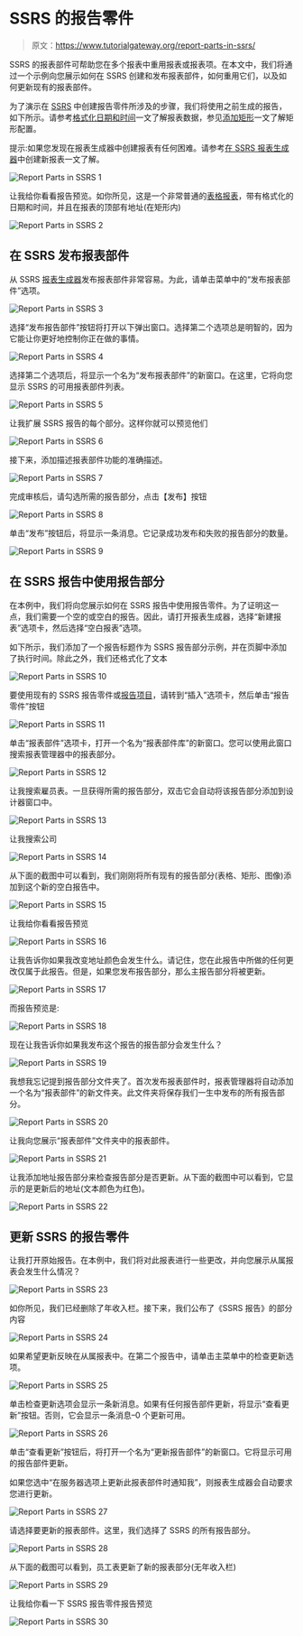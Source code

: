 # SSRS 的报告零件

> 原文：<https://www.tutorialgateway.org/report-parts-in-ssrs/>

SSRS 的报表部件可帮助您在多个报表中重用报表或报表项。在本文中，我们将通过一个示例向您展示如何在 SSRS 创建和发布报表部件，如何重用它们，以及如何更新现有的报表部件。

为了演示在 [SSRS](https://www.tutorialgateway.org/ssrs/) 中创建报告零件所涉及的步骤，我们将使用之前生成的报告，如下所示。请参考[格式化日期和时间](https://www.tutorialgateway.org/format-date-and-time-in-ssrs-report/)一文了解报表数据，参见[添加矩形](https://www.tutorialgateway.org/add-rectangle-to-ssrs-report/)一文了解矩形配置。

提示:如果您发现在报表生成器中创建报表有任何困难。请参考[在 SSRS 报表生成器](https://www.tutorialgateway.org/create-new-report-in-ssrs-report-builder/)中创建新报表一文了解。

![Report Parts in SSRS 1](img/8b4a9d47cfc5176312803995d9942cd5.png)

让我给你看看报告预览。如你所见，这是一个非常普通的[表格报表](https://www.tutorialgateway.org/ssrs-table-report/)，带有格式化的日期和时间，并且在报表的顶部有地址(在矩形内)

![Report Parts in SSRS 2](img/d082c74ac3a51959ca5f45b2534fbb8a.png)

## 在 SSRS 发布报表部件

从 SSRS [报表生成器](https://www.tutorialgateway.org/install-ssrs-report-builder/)发布报表部件非常容易。为此，请单击菜单中的“发布报表部件”选项。

![Report Parts in SSRS 3](img/4a42c8a8fd8852b4428731b69ef3e3d7.png)

选择“发布报告部件”按钮将打开以下弹出窗口。选择第二个选项总是明智的，因为它能让你更好地控制你正在做的事情。

![Report Parts in SSRS 4](img/f83bb744f44caced20d09b4337d48200.png)

选择第二个选项后，将显示一个名为“发布报表部件”的新窗口。在这里，它将向您显示 SSRS 的可用报表部件列表。

![Report Parts in SSRS 5](img/2c4029db8ebf1435a6cfdefa1de67799.png)

让我扩展 SSRS 报告的每个部分。这样你就可以预览他们

![Report Parts in SSRS 6](img/b8d331c6078fc08077c708e75fa777f0.png)

接下来，添加描述报表部件功能的准确描述。

![Report Parts in SSRS 7](img/925e361181bd7a0a1df71f695b0aa9e9.png)

完成审核后，请勾选所需的报告部分，点击【发布】按钮

![Report Parts in SSRS 8](img/0ef1bf6e9b3a968a3884364a4f40dd70.png)

单击“发布”按钮后，将显示一条消息。它记录成功发布和失败的报告部分的数量。

![Report Parts in SSRS 9](img/441fbca14e99e154138b3bcddc9882e5.png)

## 在 SSRS 报告中使用报告部分

在本例中，我们将向您展示如何在 SSRS 报告中使用报告零件。为了证明这一点，我们需要一个空的或空白的报告。因此，请打开报表生成器，选择“新建报表”选项卡，然后选择“空白报表”选项。

如下所示，我们添加了一个报告标题作为 SSRS 报告部分示例，并在页脚中添加了执行时间。除此之外，我们还格式化了文本

![Report Parts in SSRS 10](img/5ca25e9edf548963c4b2012e673def18.png)

要使用现有的 SSRS 报告零件或[报告项目](https://www.tutorialgateway.org/ssrs-report-items/)，请转到“插入”选项卡，然后单击“报告零件”按钮

![Report Parts in SSRS 11](img/7e17940cee419eb09de9079e1d765a87.png)

单击“报表部件”选项卡，打开一个名为“报表部件库”的新窗口。您可以使用此窗口搜索报表管理器中的报表部分。

![Report Parts in SSRS 12](img/b7b3144602d8039d9a74b3ec58ae5d49.png)

让我搜索雇员表。一旦获得所需的报告部分，双击它会自动将该报告部分添加到设计器窗口中。

![Report Parts in SSRS 13](img/f02cb480862faa3f8565ed8e3b32f563.png)

让我搜索公司

![Report Parts in SSRS 14](img/60af096919e583e1b58ee1c1107b084e.png)

从下面的截图中可以看到，我们刚刚将所有现有的报告部分(表格、矩形、图像)添加到这个新的空白报告中。

![Report Parts in SSRS 15](img/6549c42630c09a89ed8d554a2ea7d3c3.png)

让我给你看看报告预览

![Report Parts in SSRS 16](img/b5b34ee8ad175dd227728b7506c8cd22.png)

让我告诉你如果我改变地址颜色会发生什么。请记住，您在此报告中所做的任何更改仅属于此报告。但是，如果您发布报告部分，那么主报告部分将被更新。

![Report Parts in SSRS 17](img/751dada73f3a257bd366f9abb2eb6f93.png)

而报告预览是:

![Report Parts in SSRS 18](img/afe3b6308a875e1aba43226063fb7edb.png)

现在让我告诉你如果我发布这个报告的报告部分会发生什么？

![Report Parts in SSRS 19](img/b42939eb468922365b51895a7fdff353.png)

我想我忘记提到报告部分文件夹了。首次发布报表部件时，报表管理器将自动添加一个名为“报表部件”的新文件夹。此文件夹将保存我们一生中发布的所有报告部分。

![Report Parts in SSRS 20](img/74615c6b94411ad8809d6ccb8bec47a1.png)

让我向您展示“报表部件”文件夹中的报表部件。

![Report Parts in SSRS 21](img/cef28d021f40fb4952097b93b415bae2.png)

让我添加地址报告部分来检查报告部分是否更新。从下面的截图中可以看到，它显示的是更新后的地址(文本颜色为红色)。

![Report Parts in SSRS 22](img/ab586ef83933586266c7032e43c91df5.png)

## 更新 SSRS 的报告零件

让我打开原始报告。在本例中，我们将对此报表进行一些更改，并向您展示从属报表会发生什么情况？

![Report Parts in SSRS 23](img/6e1c16ab84e37d0a5b0fb5f66b0281e0.png)

如你所见，我们已经删除了年收入栏。接下来，我们公布了《SSRS 报告》的部分内容

![Report Parts in SSRS 24](img/4317b35d98cd32a171f3397703a42c66.png)

如果希望更新反映在从属报表中。在第二个报告中，请单击主菜单中的检查更新选项。

![Report Parts in SSRS 25](img/0a7b99eaf3e6af18b63861709ad6e7b5.png)

单击检查更新选项会显示一条新消息。如果有任何报告部件更新，将显示“查看更新”按钮。否则，它会显示一条消息–0 个更新可用。

![Report Parts in SSRS 26](img/95e63e909a5c4ecf7bf35cfb82eca8c0.png)

单击“查看更新”按钮后，将打开一个名为“更新报告部件”的新窗口。它将显示可用的报告部件更新。

如果您选中“在服务器选项上更新此报表部件时通知我”，则报表生成器会自动要求您进行更新。

![Report Parts in SSRS 27](img/9dd2f01016b85cbf39eb53a2d10b7e8f.png)

请选择要更新的报表部件。这里，我们选择了 SSRS 的所有报告部分。

![Report Parts in SSRS 28](img/bb092702cd5c76e80bd1ba82f243b5ec.png)

从下面的截图可以看到，员工表更新了新的报表部分(无年收入栏)

![Report Parts in SSRS 29](img/2c78f1846b1a40fb0d423488be87e06b.png)

让我给你看一下 SSRS 报告零件报告预览

![Report Parts in SSRS 30](img/e9d5b0ceef2ab6b9a1af5785025f134b.png)